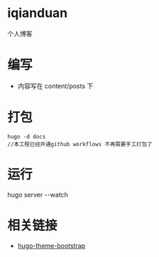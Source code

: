 # iqianduan

个人博客

# 编写

- 内容写在 content/posts 下

# 打包

```
hugo -d docs
//本工程已经开通github workflows 不再需要手工打包了
```

# 运行

hugo server --watch

# 相关链接

- [hugo-theme-bootstrap](https://hbs.razonyang.com/)
